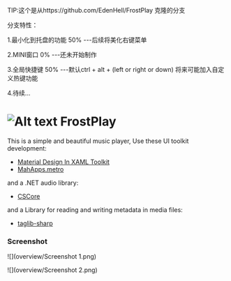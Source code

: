 TIP:这个是从https://github.com/EdenHell/FrostPlay 克隆的分支

分支特性：

1.最小化到托盘的功能 50% ---后续将美化右键菜单

2.MINI窗口           0%  ---还未开始制作

3.全局快捷键         50%  ---默认ctrl + alt + (left or right or down)  将来可能加入自定义热键功能

4.待续...


# ![Alt text](overview/Icon.png "FrostPlay") FrostPlay

This is a simple and beautiful music player, Use these UI toolkit development:
* [Material Design In XAML Toolkit](http://materialdesigninxaml.net/)
* [MahApps.metro](http://mahapps.com/)

and a .NET audio library:
* [CSCore](https://github.com/filoe/cscore)

and a Library for reading and writing metadata in media files:
* [taglib-sharp](https://github.com/mono/taglib-sharp)

### Screenshot

![](overview/Screenshot 1.png)

![](overview/Screenshot 2.png)
